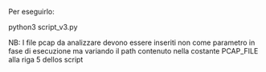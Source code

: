 Per eseguirlo:

python3 script_v3.py

NB: I file pcap da analizzare devono essere inseriti non come parametro in fase di esecuzione ma variando il path contenuto nella costante PCAP_FILE alla riga 5 dellos script
